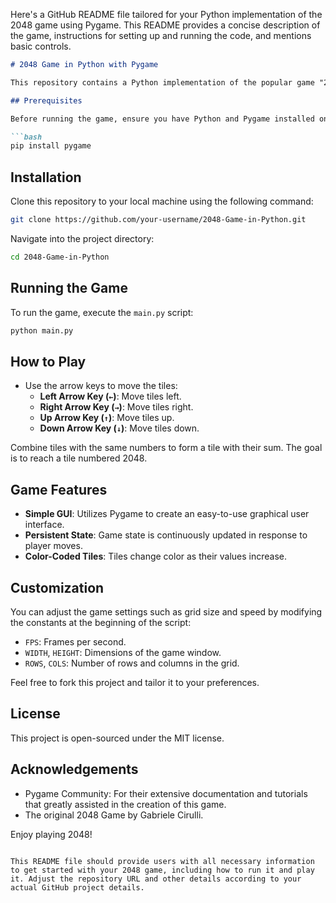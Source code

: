 Here's a GitHub README file tailored for your Python implementation of the 2048 game using Pygame. This README provides a concise description of the game, instructions for setting up and running the code, and mentions basic controls.

```markdown
# 2048 Game in Python with Pygame

This repository contains a Python implementation of the popular game "2048" using the Pygame library. The game features a grid of tiles that players combine by moving in four directions to achieve higher scores, aiming to create a tile with the number 2048.

## Prerequisites

Before running the game, ensure you have Python and Pygame installed on your machine. Python can be installed from [python.org](https://www.python.org/downloads/), and Pygame can be installed via pip:

```bash
pip install pygame
```

## Installation

Clone this repository to your local machine using the following command:

```bash
git clone https://github.com/your-username/2048-Game-in-Python.git
```

Navigate into the project directory:

```bash
cd 2048-Game-in-Python
```

## Running the Game

To run the game, execute the `main.py` script:

```bash
python main.py
```

## How to Play

- Use the arrow keys to move the tiles:
  - **Left Arrow Key (`←`)**: Move tiles left.
  - **Right Arrow Key (`→`)**: Move tiles right.
  - **Up Arrow Key (`↑`)**: Move tiles up.
  - **Down Arrow Key (`↓`)**: Move tiles down.

Combine tiles with the same numbers to form a tile with their sum. The goal is to reach a tile numbered 2048.

## Game Features

- **Simple GUI**: Utilizes Pygame to create an easy-to-use graphical user interface.
- **Persistent State**: Game state is continuously updated in response to player moves.
- **Color-Coded Tiles**: Tiles change color as their values increase.

## Customization

You can adjust the game settings such as grid size and speed by modifying the constants at the beginning of the script:

- `FPS`: Frames per second.
- `WIDTH`, `HEIGHT`: Dimensions of the game window.
- `ROWS`, `COLS`: Number of rows and columns in the grid.

Feel free to fork this project and tailor it to your preferences.

## License

This project is open-sourced under the MIT license.

## Acknowledgements

- Pygame Community: For their extensive documentation and tutorials that greatly assisted in the creation of this game.
- The original 2048 Game by Gabriele Cirulli.

Enjoy playing 2048!

```

This README file should provide users with all necessary information to get started with your 2048 game, including how to run it and play it. Adjust the repository URL and other details according to your actual GitHub project details.
